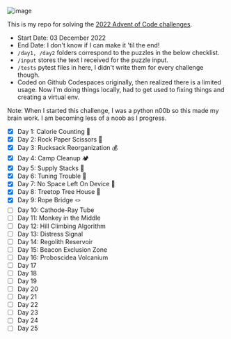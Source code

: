 ![image](https://user-images.githubusercontent.com/4522927/205472301-8934640a-2807-4af2-b3a7-9f442969d427.png)

This is my repo for solving the [2022 Advent of Code challenges](https://adventofcode.com/2022/).

- Start Date: 03 December 2022
- End Date: I don't know if I can make it 'til the end!
- `/day1, /day2` folders correspond to the puzzles in the below checklist.
- `/input` stores the text I received for the puzzle input.
- `/tests` pytest files in here, I didn't write them for every challenge though.
- Coded on Github Codespaces originally, then realized there is a limited usage. Now I'm doing things locally, had to get used to fixing things and creating a virtual env.

Note: When I started this challenge, I was a python n00b so this made my brain work. I am becoming less of a noob as I progress.

- [x] Day 1: Calorie Counting 🍔
- [x] Day 2: Rock Paper Scissors 👊
- [x] Day 3: Rucksack Reorganization 💰
- [x] Day 4: Camp Cleanup 🏕️
- [x] Day 5: Supply Stacks 🍫
- [x] Day 6: Tuning Trouble 🤖
- [x] Day 7: No Space Left On Device 💾
- [x] Day 8: Treetop Tree House 🌲
- [x] Day 9: Rope Bridge 🪢
- [ ] Day 10: Cathode-Ray Tube
- [ ] Day 11: Monkey in the Middle
- [ ] Day 12: Hill Climbing Algorithm
- [ ] Day 13: Distress Signal
- [ ] Day 14: Regolith Reservoir
- [ ] Day 15: Beacon Exclusion Zone
- [ ] Day 16: Proboscidea Volcanium
- [ ] Day 17
- [ ] Day 18
- [ ] Day 19
- [ ] Day 20
- [ ] Day 21
- [ ] Day 22
- [ ] Day 23
- [ ] Day 24
- [ ] Day 25
